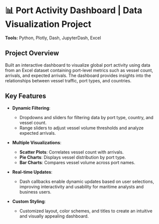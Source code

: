 # 📊 Port Activity Dashboard | Data Visualization Project

**Tools:** Python, Plotly, Dash, JupyterDash, Excel

## Project Overview
Built an interactive dashboard to visualize global port activity using data from an Excel dataset containing port-level metrics such as vessel count, arrivals, and expected arrivals. The dashboard provides insights into the relationships between vessel traffic, port types, and countries.

## Key Features

- **Dynamic Filtering**: 
  - Dropdowns and sliders for filtering data by port type, country, and vessel count.
  - Range sliders to adjust vessel volume thresholds and analyze expected arrivals.

- **Multiple Visualizations**:
  - **Scatter Plots**: Correlates vessel count with arrivals.
  - **Pie Charts**: Displays vessel distribution by port type.
  - **Bar Charts**: Compares vessel volume across port names.

- **Real-time Updates**: 
  - Dash callbacks enable dynamic updates based on user selections, improving interactivity and usability for maritime analysts and business users.

- **Custom Styling**:
  - Customized layout, color schemes, and titles to create an intuitive and visually appealing dashboard.


